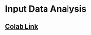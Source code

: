 # Input Data Analysis
[Colab Link](https://colab.research.google.com/drive/1pXC3_3OKDsbPZ1ACm9TEjx21Q_JUvRra#scrollTo=BedDH0HjrKN4)
- 
